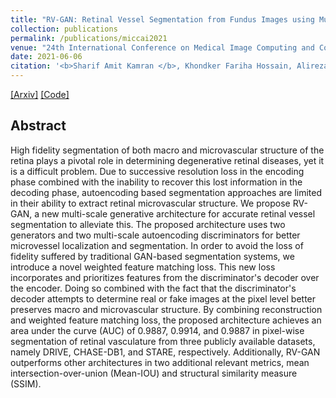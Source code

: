 ```yaml
---
title: "RV-GAN: Retinal Vessel Segmentation from Fundus Images using Multi-scale Generative Adversarial Networks"
collection: publications
permalink: /publications/miccai2021
venue: "24th International Conference on Medical Image Computing and Computer Assisted Intervention (MICCAI)"
date: 2021-06-06
citation: '<b>Sharif Amit Kamran </b>, Khondker Fariha Hossain, Alireza Tavakkoli, Stewart Lee Zuckerbrod, Kenton M Sanders, Salah A Baker.'
---
```

[[Arxiv]](https://arxiv.org/abs/2101.00535) [[Code]](https://github.com/SharifAmit/RVGAN)

## Abstract
High fidelity segmentation of both macro and microvascular structure of the retina plays a pivotal role in determining degenerative retinal diseases, yet it is a difficult problem. Due to successive resolution loss in the encoding phase combined with the inability to recover this lost information in the decoding phase, autoencoding based segmentation approaches are limited in their ability to extract retinal microvascular structure. We propose RV-GAN, a new multi-scale generative architecture for accurate retinal vessel segmentation to alleviate this. The proposed architecture uses two generators and two multi-scale autoencoding discriminators for better microvessel localization and segmentation. In order to avoid the loss of fidelity suffered by traditional GAN-based segmentation systems, we introduce a novel weighted feature matching loss. This new loss incorporates and prioritizes features from the discriminator's decoder over the encoder. Doing so combined with the fact that the discriminator's decoder attempts to determine real or fake images at the pixel level better preserves macro and microvascular structure. By combining reconstruction and weighted feature matching loss, the proposed architecture achieves an area under the curve (AUC) of 0.9887, 0.9914, and 0.9887 in pixel-wise segmentation of retinal vasculature from three publicly available datasets, namely DRIVE, CHASE-DB1, and STARE, respectively. Additionally, RV-GAN outperforms other architectures in two additional relevant metrics, mean intersection-over-union (Mean-IOU) and structural similarity measure (SSIM). 